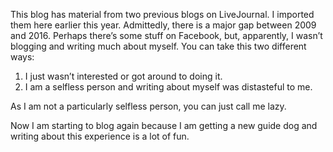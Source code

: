 <html><body><p>This blog has material from two previous blogs on LiveJournal. I imported them here earlier this year. Admittedly, there is a major gap between 2009 and 2016. Perhaps there’s some stuff on Facebook, but, apparently, I wasn’t blogging and writing much about myself. You can take this two different ways:
</p><ol>
	<li>I just wasn’t interested or got around to doing it.</li>
	<li>I am a selfless person and writing about myself was distasteful to me.</li>
</ol>
As I am not a particularly selfless person, you can just call me lazy.

Now I am starting to blog again because I am getting a new guide dog and writing about this experience is a lot of fun.</body></html>